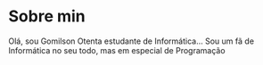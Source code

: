 # Sobre min

Olá, sou Gomilson Otenta estudante de Informática...
Sou um fã de Informática no seu todo, mas em especial de Programação
